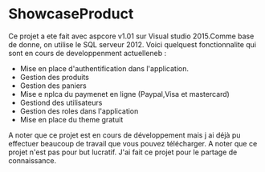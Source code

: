 # ShowcaseProduct
Ce projet a ete fait avec aspcore v1.01 sur Visual studio 2015.Comme base de donne, on utilise le SQL serveur 2012.
Voici quelquest fonctionnalite qui sont en cours de developpenment actuelleneb :

- Mise en place d'authentification  dans l'application.
- Gestion des produits
- Gestion des paniers
- Mise e nplca du paymenet en ligne (Paypal,Visa et mastercard)
- Gestiond des utilisateurs
- Gestion des roles dans l'application
- Mise en place du theme gratuit

A noter que ce projet est en cours de développement mais j ai déjà pu effectuer beaucoup de travail que vous pouvez télécharger.
A noter que ce projet n'est pas pour but lucratif.
J'ai fait ce projet pour le partage de connaissance.

